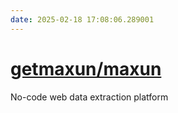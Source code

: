 ```yaml
---
date: 2025-02-18 17:08:06.289001
---
```


# [getmaxun/maxun](https://github.com/getmaxun/maxun)

No-code web data extraction platform